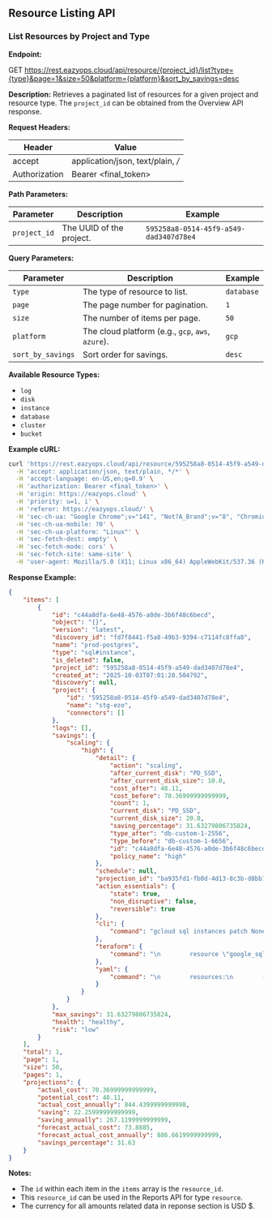 ## Resource Listing API

### List Resources by Project and Type

**Endpoint:**

GET https://rest.eazyops.cloud/api/resource/{project_id}/list?type={type}&page=1&size=50&platform={platform}&sort_by_savings=desc

**Description:**
Retrieves a paginated list of resources for a given project and resource type. The `project_id` can be obtained from the Overview API response.

**Request Headers:**

| Header        | Value             |
|---------------|-----------------|
| accept        | application/json, text/plain, */* |
| Authorization	| Bearer <final_token> |

**Path Parameters:**

| Parameter    | Description                                   | Example |
|--------------|-----------------------------------------------|---------|
| `project_id` | The UUID of the project.                      | `595258a8-0514-45f9-a549-dad3407d78e4` |

**Query Parameters:**

| Parameter        | Description                                   | Example |
|------------------|-----------------------------------------------|---------|
| `type`           | The type of resource to list.                 | `database` |
| `page`           | The page number for pagination.               | `1`     |
| `size`           | The number of items per page.                 | `50`    |
| `platform`       | The cloud platform (e.g., `gcp`, `aws`, `azure`). | `gcp`   |
| `sort_by_savings`| Sort order for savings.                       | `desc`  |

**Available Resource Types:**

- `log`
- `disk`
- `instance`
- `database`
- `cluster`
- `bucket`

**Example cURL:**

```bash
curl 'https://rest.eazyops.cloud/api/resource/595258a8-0514-45f9-a549-dad3407d78e4/list?type=database&page=1&size=50&platform=gcp&sort_by_savings=desc' \
  -H 'accept: application/json, text/plain, */*' \
  -H 'accept-language: en-US,en;q=0.9' \
  -H 'authorization: Bearer <final_token>' \
  -H 'origin: https://eazyops.cloud' \
  -H 'priority: u=1, i' \
  -H 'referer: https://eazyops.cloud/' \
  -H 'sec-ch-ua: "Google Chrome";v="141", "Not?A_Brand";v="8", "Chromium";v="141"' \
  -H 'sec-ch-ua-mobile: ?0' \
  -H 'sec-ch-ua-platform: "Linux"' \
  -H 'sec-fetch-dest: empty' \
  -H 'sec-fetch-mode: cors' \
  -H 'sec-fetch-site: same-site' \
  -H 'user-agent: Mozilla/5.0 (X11; Linux x86_64) AppleWebKit/537.36 (KHTML, like Gecko) Chrome/141.0.0.0 Safari/537.36'
```

**Response Example:**

```json
{
    "items": [
        {
            "id": "c44a8dfa-6e48-4576-a0de-3b6f48c6becd",
            "object": "{}",
            "version": "latest",
            "discovery_id": "fd7f8441-f5a8-49b3-9394-c7114fc8ffa8",
            "name": "prod-postgres",
            "type": "sql#instance",
            "is_deleted": false,
            "project_id": "595258a8-0514-45f9-a549-dad3407d78e4",
            "created_at": "2025-10-03T07:01:20.504792",
            "discovery": null,
            "project": {
                "id": "595258a8-0514-45f9-a549-dad3407d78e4",
                "name": "stg-ezo",
                "connectors": []
            },
            "logs": [],
            "savings": {
                "scaling": {
                    "high": {
                        "detail": {
                            "action": "scaling",
                            "after_current_disk": "PD_SSD",
                            "after_current_disk_size": 10.0,
                            "cost_after": 48.11,
                            "cost_before": 70.36999999999999,
                            "count": 1,
                            "current_disk": "PD_SSD",
                            "current_disk_size": 20.0,
                            "saving_percentage": 31.63279806735824,
                            "type_after": "db-custom-1-2556",
                            "type_before": "db-custom-1-6656",
                            "id": "c44a8dfa-6e48-4576-a0de-3b6f48c6becd",
                            "policy_name": "high"
                        },
                        "schedule": null,
                        "projection_id": "ba935fd1-fb0d-4d13-8c3b-d8bb789b9741",
                        "action_essentials": {
                            "state": true,
                            "non_disruptive": false,
                            "reversible": true
                        },
                        "cli": {
                            "command": "gcloud sql instances patch None --tier=db-custom-1-2556 \n "
                        },
                        "teraform": {
                            "command": "\n        resource \"google_sql_database_instance\" \"instance\" {\n        name             = \"None\"\n        database_version = \"MYSQL_8_0\" # Or your desired database version\n        region           = \"us-central1\"\n\n        settings {\n            tier = \"db-custom-1-6656\" # Or your existing tier\n\n            data_disk_type = \"db-custom-1-2556\" # Change the disk type here\n            data_disk_size_gb = 10 # Or your desired disk size\n        }\n        }\n     \n "
                        },
                        "yaml": {
                            "command": "\n        resources:\n        - name: prod-postgres\n        type: gcp-types/sqladmin-v1beta4:instances\n        properties:\n            region: us-central1\n            settings:\n            tier: db-custom-1-6656\n            dataDiskType: db-custom-1-2556\n            dataDiskSizeGb: 10\n    gcloud deployment-manager deployments update  --config sql-instance-update.yaml \n "
                        }
                    }
                }
            },
            "max_savings": 31.63279806735824,
            "health": "healthy",
            "risk": "low"
        }
    ],
    "total": 1,
    "page": 1,
    "size": 50,
    "pages": 1,
    "projections": {
        "actual_cost": 70.36999999999999,
        "potential_cost": 48.11,
        "actual_cost_annually": 844.4399999999998,
        "saving": 22.25999999999999,
        "saving_annually": 267.1199999999999,
        "forecast_actual_cost": 73.8885,
        "forecast_actual_cost_annually": 886.6619999999999,
        "savings_percentage": 31.63
    }
}
```

**Notes:**

- The `id` within each item in the `items` array is the `resource_id`.
- This `resource_id` can be used in the Reports API for type `resource`.
- The currency for all amounts related data in reponse section is USD $.
